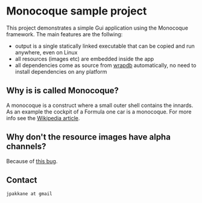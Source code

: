 # Monocoque sample project

This project demonstrates a simple Gui application using the
Monocoque framework. The main features are the follwing:

 - output is a single statically linked executable that can be copied and run anywhere, even on Linux
 - all resources (images etc) are embedded inside the app
 - all dependencies come as source from [wrapdb](http://wrapdb.mesonbuild.com) automatically, no need to install dependencies on any platform

## Why is is called Monocoque?

A monocoque is a construct where a small outer shell contains the innards. As an example
the cockpit of a Formula one car is a monocoque. For more info see the [Wikipedia article](https://en.wikipedia.org/wiki/Monocoque).

## Why don't the resource images have alpha channels?

Because of [this bug](https://bugzilla.libsdl.org/show_bug.cgi?id=2515).

## Contact

`jpakkane at gmail`
